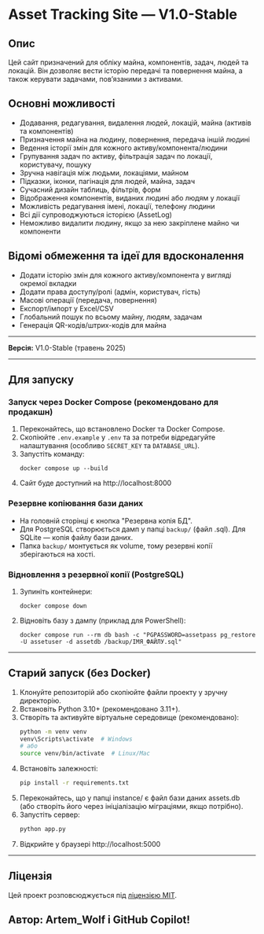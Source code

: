 # Asset Tracking Site — V1.0-Stable

## Опис
Цей сайт призначений для обліку майна, компонентів, задач, людей та локацій. Він дозволяє вести історію передачі та повернення майна, а також керувати задачами, повʼязаними з активами.

## Основні можливості
- Додавання, редагування, видалення людей, локацій, майна (активів та компонентів)
- Призначення майна на людину, повернення, передача іншій людині
- Ведення історії змін для кожного активу/компонента/людини
- Групування задач по активу, фільтрація задач по локації, користувачу, пошуку
- Зручна навігація між людьми, локаціями, майном
- Підказки, іконки, пагінація для людей, майна, задач
- Сучасний дизайн таблиць, фільтрів, форм
- Відображення компонентів, виданих людині або людям у локації
- Можливість редагування імені, локації, телефону людини
- Всі дії супроводжуються історією (AssetLog)
- Неможливо видалити людину, якщо за нею закріплене майно чи компоненти

## Відомі обмеження та ідеї для вдосконалення
- Додати історію змін для кожного активу/компонента у вигляді окремої вкладки
- Додати права доступу/ролі (адмін, користувач, гість)
- Масові операції (передача, повернення)
- Експорт/імпорт у Excel/CSV
- Глобальний пошук по всьому майну, людям, задачам
- Генерація QR-кодів/штрих-кодів для майна

---

**Версія:** V1.0-Stable (травень 2025)

---

## Для запуску

### Запуск через Docker Compose (рекомендовано для продакшн)

1. Переконайтесь, що встановлено Docker та Docker Compose.
2. Скопіюйте `.env.example` у `.env` та за потреби відредагуйте налаштування (особливо `SECRET_KEY` та `DATABASE_URL`).
3. Запустіть команду:
   ```pwsh
   docker compose up --build
   ```
4. Сайт буде доступний на http://localhost:8000

### Резервне копіювання бази даних
- На головній сторінці є кнопка "Резервна копія БД".
- Для PostgreSQL створюється дамп у папці `backup/` (файл .sql). Для SQLite — копія файлу бази даних.
- Папка `backup/` монтується як volume, тому резервні копії зберігаються на хості.

### Відновлення з резервної копії (PostgreSQL)
1. Зупиніть контейнери:
   ```pwsh
   docker compose down
   ```
2. Відновіть базу з дампу (приклад для PowerShell):
   ```pwsh
   docker compose run --rm db bash -c "PGPASSWORD=assetpass pg_restore -U assetuser -d assetdb /backup/ІМЯ_ФАЙЛУ.sql"
   ```

---

## Старий запуск (без Docker)

1. Клонуйте репозиторій або скопіюйте файли проекту у зручну директорію.
2. Встановіть Python 3.10+ (рекомендовано 3.11+).
3. Створіть та активуйте віртуальне середовище (рекомендовано):
   ```sh
   python -m venv venv
   venv\Scripts\activate  # Windows
   # або
   source venv/bin/activate  # Linux/Mac
   ```
4. Встановіть залежності:
   ```sh
   pip install -r requirements.txt
   ```
5. Переконайтесь, що у папці instance/ є файл бази даних assets.db (або створіть його через ініціалізацію міграціями, якщо потрібно).
6. Запустіть сервер:
   ```sh
   python app.py
   ```
7. Відкрийте у браузері http://localhost:5000

---

## Ліцензія
Цей проект розповсюджується під [ліцензією MIT](./LICENSE).

## Автор: Artem_Wolf і GitHub Copilot!
